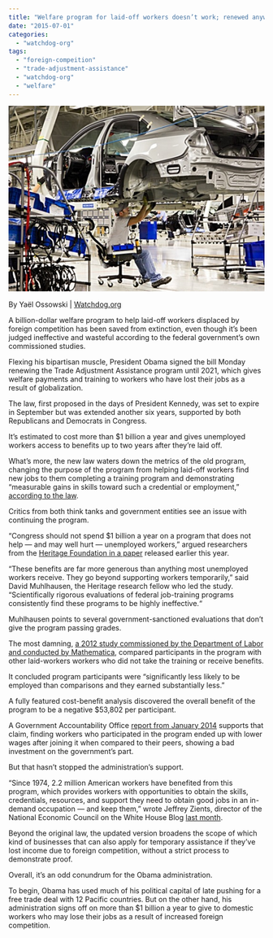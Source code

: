 ```yaml
---
title: "Welfare program for laid-off workers doesn’t work; renewed anyway"
date: "2015-07-01"
categories: 
  - "watchdog-org"
tags: 
  - "foreign-compeition"
  - "trade-adjustment-assistance"
  - "watchdog-org"
  - "welfare"
---
```


![](images/tumblr_inline_nqszjc0LSH1qdn1ny_540.jpg)

By Yaël Ossowski | [Watchdog.org](http://watchdog.org/226774/laid-off-worker/)

A billion-dollar welfare program to help laid-off workers displaced by foreign competition has been saved from extinction, even though it’s been judged ineffective and wasteful according to the federal government’s own commissioned studies.

Flexing his bipartisan muscle, President Obama signed the bill Monday renewing the Trade Adjustment Assistance program until 2021, which gives welfare payments and training to workers who have lost their jobs as a result of globalization.

The law, first proposed in the days of President Kennedy, was set to expire in September but was extended another six years, supported by both Republicans and Democrats in Congress.

It’s estimated to cost more than $1 billion a year and gives unemployed workers access to benefits up to two years after they’re laid off.

What’s more, the new law waters down the metrics of the old program, changing the purpose of the program from helping laid-off workers find new jobs to them completing a training program and demonstrating “measurable gains in skills toward such a credential or employment,” [according to the law](https://www.whitehouse.gov/blog/2015/06/29/trade-here-s-what-president-signed-law).

Critics from both think tanks and government entities see an issue with continuing the program.

“Congress should not spend $1 billion a year on a program that does not help — and may well hurt — unemployed workers,” argued researchers from the [Heritage Foundation in a paper](http://www.heritage.org/research/reports/2015/04/trade-adjustment-assistance-enhancement-act-budget-gimmicks-and-expanding-an-ineffective-and-wasteful-job-training-program#_ftn3) released earlier this year.

“These benefits are far more generous than anything most unemployed workers receive. They go beyond supporting workers temporarily,” said David Muhlhausen, the Heritage research fellow who led the study. “Scientifically rigorous evaluations of federal job-training programs consistently find these programs to be highly ineffective.“

Muhlhausen points to several government-sanctioned evaluations that don’t give the program passing grades.

The most damning, [a 2012 study commissioned by the Department of Labor and conducted by Mathematica](http://wdr.doleta.gov/research/FullText_Documents/ETAOP%5F2013%5F10%5FParticipant%5FImpact%5FReport%2Epdf), compared participants in the program with other laid-workers workers who did not take the training or receive benefits.

It concluded program participants were “significantly less likely to be employed than comparisons and they earned substantially less.”

A fully featured cost-benefit analysis discovered the overall benefit of the program to be a negative $53,802 per participant.

A Government Accountability Office [report from January 2014](http://www.gao.gov/new.items/d0643.pdf) supports that claim, finding workers who participated in the program ended up with lower wages after joining it when compared to their peers, showing a bad investment on the government’s part.

But that hasn’t stopped the administration’s support.

“Since 1974, 2.2 million American workers have benefited from this program, which provides workers with opportunities to obtain the skills, credentials, resources, and support they need to obtain good jobs in an in-demand occupation — and keep them,” wrote Jeffrey Zients, director of the National Economic Council on the White House Blog [last month](https://www.whitehouse.gov/blog/2015/06/11/trade-adjustment-assistance-what-you-need-know).

Beyond the original law, the updated version broadens the scope of which kind of businesses that can also apply for temporary assistance if they’ve lost income due to foreign competition, without a strict process to demonstrate proof.

Overall, it’s an odd conundrum for the Obama administration.

To begin, Obama has used much of his political capital of late pushing for a free trade deal with 12 Pacific countries. But on the other hand, his administration signs off on more than $1 billion a year to give to domestic workers who may lose their jobs as a result of increased foreign competition.
